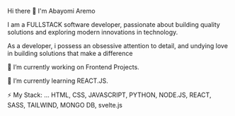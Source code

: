 Hi there 👋 I'm Abayomi Aremo

I am a FULLSTACK software developer, passionate about building quality solutions and exploring modern innovations in technology.

As a developer, i possess an obsessive attention to detail, and undying love in building solutions that make a difference

🔭 I’m currently working on Frontend Projects.

🌱 I’m currently learning REACT.JS.

⚡ My Stack: ... HTML, CSS, JAVASCRIPT, PYTHON, NODE.JS, REACT, SASS, TAILWIND, MONGO DB, svelte.js
